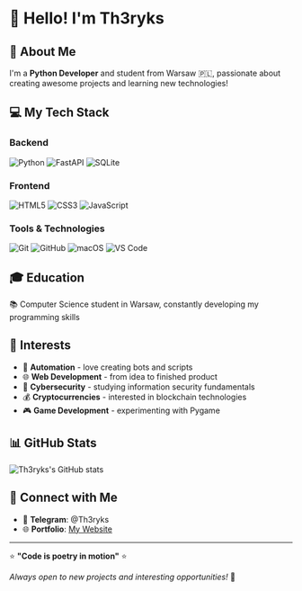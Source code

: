 # 👋 Hello! I'm Th3ryks

## 🚀 About Me
I'm a **Python Developer** and student from Warsaw 🇵🇱, passionate about creating awesome projects and learning new technologies!

## 💻 My Tech Stack

### Backend
![Python](https://img.shields.io/badge/Python-3776AB?style=for-the-badge&logo=python&logoColor=white)
![FastAPI](https://img.shields.io/badge/FastAPI-005571?style=for-the-badge&logo=fastapi)
![SQLite](https://img.shields.io/badge/SQLite-07405E?style=for-the-badge&logo=sqlite&logoColor=white)

### Frontend
![HTML5](https://img.shields.io/badge/HTML5-E34F26?style=for-the-badge&logo=html5&logoColor=white)
![CSS3](https://img.shields.io/badge/CSS3-1572B6?style=for-the-badge&logo=css3&logoColor=white)
![JavaScript](https://img.shields.io/badge/JavaScript-F7DF1E?style=for-the-badge&logo=javascript&logoColor=black)

### Tools & Technologies
![Git](https://img.shields.io/badge/Git-F05032?style=for-the-badge&logo=git&logoColor=white)
![GitHub](https://img.shields.io/badge/GitHub-100000?style=for-the-badge&logo=github&logoColor=white)
![macOS](https://img.shields.io/badge/macOS-000000?style=for-the-badge&logo=apple&logoColor=white)
![VS Code](https://img.shields.io/badge/VS_Code-007ACC?style=for-the-badge&logo=visual-studio-code&logoColor=white)

## 🎓 Education
📚 Computer Science student in Warsaw, constantly developing my programming skills

## 🌟 Interests
- 🤖 **Automation** - love creating bots and scripts
- 🌐 **Web Development** - from idea to finished product
- 🔐 **Cybersecurity** - studying information security fundamentals
- 💰 **Cryptocurrencies** - interested in blockchain technologies
- 🎮 **Game Development** - experimenting with Pygame

## 📊 GitHub Stats
![Th3ryks's GitHub stats](https://github-readme-stats.vercel.app/api?username=Th3ryks&show_icons=true&theme=dark)

## 🤝 Connect with Me
- 💬 **Telegram**: @Th3ryks
- 🌐 **Portfolio**: [My Website](https://th3ryks.github.io)

---
⭐ **"Code is poetry in motion"** ⭐

*Always open to new projects and interesting opportunities!* 🚀